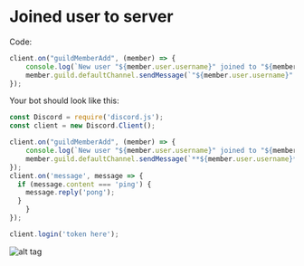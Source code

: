 # Joined user to server
Code:
```javascript
client.on("guildMemberAdd", (member) => {
    console.log(`New user "${member.user.username}" joined to "${member.guild.name}"` );
    member.guild.defaultChannel.sendMessage(`"${member.user.username}" joined to this server!`);
});
```
Your bot should look like this:
```javascript
const Discord = require('discord.js');
const client = new Discord.Client();

client.on("guildMemberAdd", (member) => {
    console.log(`New user "${member.user.username}" joined to "${member.guild.name}"` );
    member.guild.defaultChannel.sendMessage(`**${member.user.username}** has joined to this server!`);
});
client.on('message', message => {
  if (message.content === 'ping') {
    message.reply('pong');
  }
    }
});

client.login('token here');
```
![alt tag](http://i.imgur.com/yiTqjvR.png)
